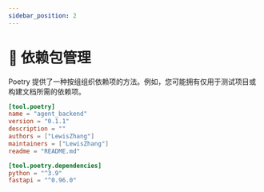 ```yaml
---
sidebar_position: 2
---
```


# 🎢 依赖包管理

Poetry 提供了一种按组组织依赖项的方法。例如，您可能拥有仅用于测试项目或构建文档所需的依赖项。

```toml
[tool.poetry]
name = "agent_backend"
version = "0.1.1"
description = ""
authors = ["LewisZhang"]
maintainers = ["LewisZhang"]
readme = "README.md"

[tool.poetry.dependencies]
python = "^3.9"
fastapi = "^0.96.0"
```
